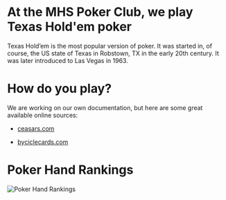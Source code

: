 # At the MHS Poker Club, we play Texas Hold'em poker

Texas Hold’em is the most popular version of poker. It was started in, of course, the US state of Texas in Robstown, TX in the early 20th century. It was later introduced to Las Vegas in 1963.

# How do you play?

We are working on our own documentation, but here are some great available online sources:

- [ceasars.com](https://www.caesars.com/casino-gaming-blog/latest-posts/poker/texasholdem/how-to-play-poker-for-beginners)

- [byciclecards.com](https://bicyclecards.com/how-to-play/texas-holdem-poker)

# Poker Hand Rankings

![Poker Hand Rankings](https://www.888poker.com/magazine/sites/magazine.888poker.com/files/inline-images/poker-hand-ranking-770X1622_0.jpg)
